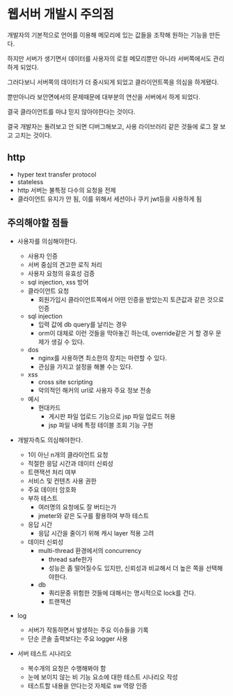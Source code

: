 # 웹서버 개발시 주의점

개발자의 기본적으로 언어를 이용해 메모리에 있는 값들을 조작해 원하는 기능을 만든다.

하지만 서버가 생기면서 데이터를 사용자의 로컬 메모리뿐만 아니라 서버쪽에서도 관리하게 되었다.

그러다보니 서버쪽의 데이터가 더 중시되게 되었고 클라이언트쪽을 의심을 하게됐다.

뿐만아니라 보안면에서의 문제때문에 대부분의 연산을 서버에서 하게 되었다.

결국 클라이언트를 마냐 믿지 않아야한다는 것이다.

결국 개발자는 돌려보고 안 되면 디버그해보고, 사용 라이브러리 같은 것들에 로그 잘 보고 고치는 것이다.

## http

- hyper text transfer protocol
- stateless
- http 서버는 불특정 다수의 요청을 전제
- 클라이언트 유지가 안 됨, 이를 위해서 세션이나 쿠키 jwt등을 사용하게 됨

## 주의해야할 점들

- 사용자를 의심해야한다.
  - 사용자 인증
  - 서버 중심의 견고한 로직 처리
  - 사용자 요청의 유효성 검증
  - sql injection, xss 방어
  - 클라이언트 요청
    - 회원가입시 클라이언트쪽에서 어떤 인증을 받았는지 토큰값과 같은 것으로 인증
  - sql injection
    - 입력 값에 db query를 날리는 경우
    - orm이 대체로 이런 것들을 막아놓긴 하는데, override같은 거 할 경우 문제가 생길 수 있다.
  - dos 
    - nginx를 사용하면 최소한의 장치는 마련할 수 있다.
    - 관심을 가지고 설정을 해볼 수는 있다.
  - xss
    - cross site scripting
    - 악의적인 해커의 url로 사용자 주요 정보 전송
  - 예시
    - 현대카드
      - 게시판 파일 업로드 기능으로 jsp 파일 업로드 허용
      - jsp 파일 내에 특정 테이블 조회 기능 구현

- 개발자측도 의심해야한다.
  - 1이 아닌 n개의 클라이언트 요청
  - 적절한 응답 시간과 데이터 신뢰성
  - 트랜잭션 처리 여부
  - 서비스 및 컨텐츠 사용 권한
  - 주요 데이터 암호화
  - 부하 테스트
    - 여러명의 요청에도 잘 버티는가
    - jmeter와 같은 도구를 활용하여 부하 테스트
  - 응답 시간
    - 응답 시간을 줄이기 위해 캐시 layer 적용 고려
  - 데이터 신뢰성
    - multi-thread 환경에서의 concurrency
      - thread safe한가
      - 성능은 좀 떨어질수도 있지만, 신뢰성과 비교해서 더 높은 쪽을 선택해야한다.
    - db
      - 쿼리문중 위험한 것들에 대해서는 명시적으로 lock를 건다.
      - 트랜잭션
- log
  - 서버가 작동하면서 발생하는 주요 이슈들을 기록
  - 단순 콘솔 출력보다는 주요 logger 사용
- 서버 테스트 시나리오
  - 복수개의 요청은 수행해봐야 함
  - 눈에 보이지 않는 비 기능 요소에 대한 테스트 시나리오 작성
  - 테스트할 내용을 안다는것 자체로 sw 역량 인증


